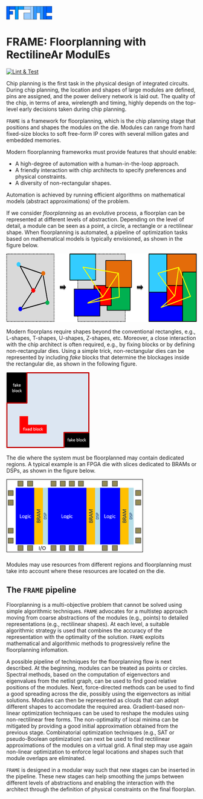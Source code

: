 <img src="doc/pict/Frame.png" alt="drawing" style="height: 35px;"/> 

# FRAME: Floorplanning with RectilineAr ModulEs

[![Lint & Test](https://github.com/jordicf/FRAME/actions/workflows/python-app.yml/badge.svg?branch=master)](https://github.com/jordicf/FRAME/actions/workflows/python-app.yml)

Chip planning is the first task in the physical design of integrated circuits.
During chip planning, the location and shapes of large modules are defined, pins are assigned, 
and the power delivery network is laid out. The quality of the chip, 
in terms of area, wirelength and timing, highly depends on the top-level
early decisions taken during chip planning.

`FRAME` is a framework for floorplanning, which is the chip planning stage
that positions and shapes the modules on the die. Modules can range from 
hard fixed-size blocks to soft free-form IP cores with several million gates
and embedded memories.

Modern floorplanning frameworks must provide features that should enable:
* A high-degree of automation with a human-in-the-loop approach.
* A friendly interaction with chip architects to specify preferences and
physical constraints.
* A diversity of non-rectangular shapes.

Automation is achieved by running efficient algorithms on mathematical models
(abstract approximations) of the problem.

If we consider _floorplanning_ as an evolutive process, a floorplan can be
represented at  different levels of abstraction. Depending on the level
of detail, a module can be seen as a point, a circle, a rectangle or a
rectilinear shape. When floorplanning is automated, a pipeline of optimization 
tasks based on mathematical models is typically envisioned, as shown in the 
figure below.

<img src="doc/pict/FPprocess.png" alt="Evolutive floorplanning" style="height: 180px;"/>

Modern floorplans require shapes beyond the conventional rectangles, e.g., L-shapes,
T-shapes, U-shapes, Z-shapes, etc. Moreover, a close interaction with the chip architect is often
required, e.g., by fixing blocks or by defining non-rectangular dies. Using a simple trick,
non-rectangular dies can be represented by including _fake_ blocks that determine the
blockages inside the rectangular die, as shown in the following figure.

<img src="doc/pict/FakeFixedBlocks.png" alt="Fake and fixed blocks" style="height: 200px;"/>

The die where the system must be floorplanned may contain dedicated regions.
A typical example is an
FPGA die with slices dedicated to BRAMs or DSPs, as shown in the figure below.

<img src="doc/pict/FPGA_structure.png" alt="Die with dedicated regions" style="height: 200px;"/>

Modules may use resources from different regions and floorplanning must take into account
where these resources are located on the die.

## The `FRAME` pipeline

Floorplanning is a multi-objective problem that cannot be solved using simple algorithmic techniques.
`FRAME` advocates for a multistep approach moving from coarse abstractions of the modules (e.g., points)
to detailed representations (e.g., rectilinear shapes). At each level, a suitable algorithmic strategy is
used that combines the accuracy of the representation with the optimality of the solution.
`FRAME` exploits mathematical and algorithmic methods to progressively refine the floorplanning infomation.

A possible pipeline of techniques for the floorplanning flow is next described.
At the beginning, modules can be treated as points or circles. Spectral methods, based on the computation 
of eigenvectors and eigenvalues from the netlist graph, can be used to find good relative positions 
of the modules. Next, force-directed methods can be used to find a good spreading across the die, possibly 
using the eigenvectors as initial solutions. Modules can then be represented as clouds that can adopt 
different shapes to accomodate the required area. Gradient-based non-linear optimization techniques can be 
used to reshape the modules using non-rectilinear free forms. The non-optimality of local minima can be
mitigated by providing a good initial approximation obtained from the previous stage.
Combinatorial optimization techniques (e.g., SAT or pseudo-Boolean optimization) can next be used to find 
rectilinear approximations of the modules on a virtual grid.
A final step may use again non-linear optimization to enforce legal locations and shapes such that
module overlaps are eliminated.

`FRAME` is designed in a modular way such that new stages can be inserted in the pipeline. These new
stages can help smoothing the jumps between different levels of abstractions and enabling the
interaction with the architect through the definition of physical constraints on the final floorplan.

